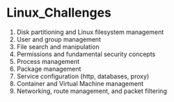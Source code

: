 # Linux_Challenges

1. Disk partitioning and Linux filesystem management
2. User and group management
3. File search and manipulation
4. Permissions and fundamental security concepts
5. Process management
6. Package management
7. Service configuration (http, databases, proxy)
8. Container and Virtual Machine management
9. Networking, route management, and packet filtering

